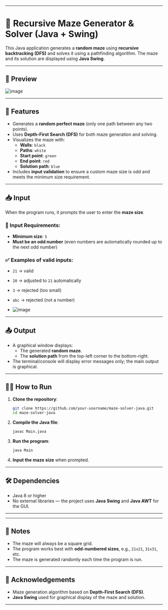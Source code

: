 
---

# 🧩 Recursive Maze Generator & Solver (Java + Swing)

This Java application generates a **random maze** using **recursive backtracking (DFS)** and solves it using a pathfinding algorithm. The maze and its solution are displayed using **Java Swing**.

---

## 📸 Preview


![image](https://github.com/user-attachments/assets/440f2571-a291-464d-814d-6632813ae297)

---

## 🚀 Features

- Generates a **random perfect maze** (only one path between any two points).
- Uses **Depth-First Search (DFS)** for both maze generation and solving.
- Visualizes the maze with:
  - **Walls**: `black`
  - **Paths**: `white`
  - **Start point**: `green`
  - **End point**: `red`
  - **Solution path**: `blue`
- Includes **input validation** to ensure a custom maze size is odd and meets the minimum size requirement.

---

## 📥 Input

When the program runs, it prompts the user to enter the **maze size**. 

### 🔢 Input Requirements:
- **Minimum size**: `5`
- **Must be an odd number** (even numbers are automatically rounded up to the next odd number)

### ✅ Examples of valid inputs:
- `21` → valid
- `20` → adjusted to `21` automatically
- `3` → rejected (too small)
- `abc` → rejected (not a number)

- ![image](https://github.com/user-attachments/assets/936e784a-cba8-44eb-bce7-119c17241133)


---

## 📤 Output

- A graphical window displays:
  - The generated **random maze**.
  - The **solution path** from the top-left corner to the bottom-right.
- The terminal/console will display error messages only; the main output is graphical.

---

## 🧑‍💻 How to Run

1. **Clone the repository**:
   ```bash
   git clone https://github.com/your-username/maze-solver-java.git
   cd maze-solver-java
   ```

2. **Compile the Java file**:
   ```bash
   javac Main.java
   ```

3. **Run the program**:
   ```bash
   java Main
   ```

4. **Input the maze size** when prompted.

---

## 🛠 Dependencies

- Java 8 or higher
- No external libraries — the project uses **Java Swing** and **Java AWT** for the GUI.

---


---

## 📌 Notes

- The maze will always be a square grid.
- The program works best with **odd-numbered sizes**, e.g., `21x21`, `31x31`, etc.
- The maze is generated randomly each time the program is run.
  

---

## 🙌 Acknowledgements

- Maze generation algorithm based on **Depth-First Search (DFS)**.
- **Java Swing** used for graphical display of the maze and solution.

---
